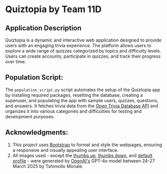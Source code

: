 # Quiztopia by Team 11D

## Application Description
Quiztopia is a dynamic and interactive web application designed to provide users with an engaging trivia experience. The platform allows users to explore a wide range of quizzes categorized by topics and difficulty levels. Users can create accounts, participate in quizzes, and track their progress over time. 

## Population Script:
The `population_script.py` script automates the setup of the Quiztopia app by installing required packages, resetting the database, creating a superuser, and populating the app with sample users, quizzes, questions, and answers. It fetches trivia data from the [Open Trivia Database API](https://opentdb.com) and organizes it into various categories and difficulties for testing and development purposes.


## Acknowledgments:
1. This project uses [Bootstrap](https://getbootstrap.com) to format and style the webpages, ensuring a responsive and visually appealing user interface.
2. All images used - except the [thumbs up](static/images/thumbs_up.png), [thumbs down](static/images/thumbs_down.png), and [default profile](media/profile_pictures/default_profile.jpg) - were generated by [OpenAI's](https://openai.com) GPT-4o model between 24-27 March 2025 by Tshimollo Monale.
